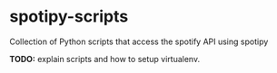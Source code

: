 # spotipy-scripts
Collection of Python scripts that access the spotify API using spotipy

**TODO:** explain scripts and how to setup virtualenv.
